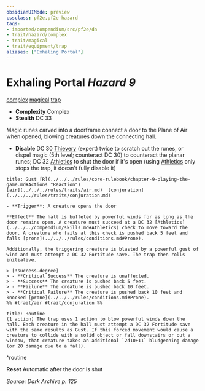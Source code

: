 ```yaml
---
obsidianUIMode: preview
cssclass: pf2e,pf2e-hazard
tags:
- imported/compendium/src/pf2e/da
- trait/hazard/complex
- trait/magical
- trait/equipment/trap
aliases: ["Exhaling Portal"]
---
```

# Exhaling Portal *Hazard 9*  
[complex](complex.md)  [magical](magical.md)  [trap](trap.md)  

- **Complexity** Complex
- **Stealth** DC 33  

Magic runes carved into a doorframe connect a door to the Plane of Air when opened, blowing creatures down the connecting hall.

- **Disable** DC 30 [Thievery](../../skills.md#Thievery) (expert) twice to scratch out the runes, or dispel magic (5th level; counteract DC 30) to counteract the planar runes; DC 32 [Athletics](../../skills.md#Athletics) to shut the door if it's open (using [Athletics](../../skills.md#Athletics) only stops the trap, it doesn't fully disable it)  
     
```ad-embed-ability
title: Gust [R](../../../rules/core-rulebook/chapter-9-playing-the-game.md#Actions "Reaction")
[air](../../../rules/traits/air.md)  [conjuration](../../../rules/traits/conjuration.md)  

- **Trigger**: A creature opens the door

**Effect** The hall is buffeted by powerful winds for as long as the door remains open. A creature must succeed at a DC 32 [Athletics](../../../compendium/skills.md#Athletics) check to move toward the door. A creature who fails at this check is pushed back 5 feet and falls [prone](../../../rules/conditions.md#Prone).

Additionally, the triggering creature is blasted by a powerful gust of wind and must attempt a DC 32 Fortitude save. The trap then rolls initiative.

> [!success-degree] 
> - **Critical Success** The creature is unaffected.
> - **Success** The creature is pushed back 5 feet.
> - **Failure** The creature is pushed back 10 feet.
> - **Critical Failure** The creature is pushed back 10 feet and knocked [prone](../../../rules/conditions.md#Prone).  
%% #trait/air #trait/conjuration %%
```

```ad-pf2-summary
title: Routine
(1 action) The trap uses 1 action to blow powerful winds down the hall. Each creature in the hall must attempt a DC 32 Fortitude save with the same results as Gust. If this forced movement would cause a creature to collide with a solid object or fall downstairs or out a window, that creature takes an additional `2d10+11` bludgeoning damage (or 20 damage due to a fall).
```
^routine

**Reset** Automatic after the door is shut  

*Source: Dark Archive p. 125*
